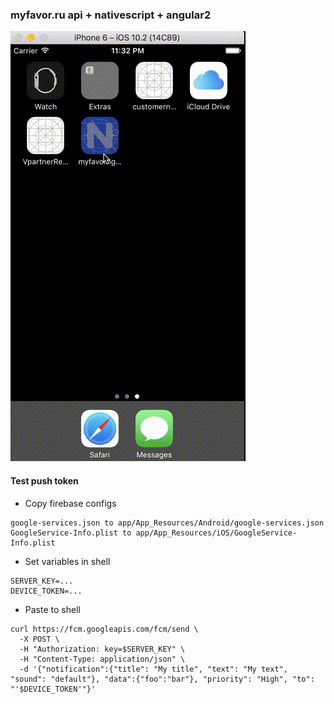### myfavor.ru api + nativescript + angular2 

![demo](demo/myfavor.ru.gif)

#### Test push token

* Copy firebase configs
```
google-services.json to app/App_Resources/Android/google-services.json
GoogleService-Info.plist to app/App_Resources/iOS/GoogleService-Info.plist
```

* Set variables in shell
```
SERVER_KEY=...
DEVICE_TOKEN=...
```

* Paste to shell
```
curl https://fcm.googleapis.com/fcm/send \
  -X POST \
  -H "Authorization: key=$SERVER_KEY" \
  -H "Content-Type: application/json" \
  -d '{"notification":{"title": "My title", "text": "My text", "sound": "default"}, "data":{"foo":"bar"}, "priority": "High", "to": "'$DEVICE_TOKEN'"}'
```
